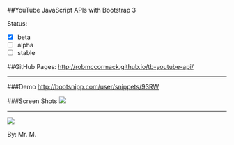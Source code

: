 ##YouTube JavaScript APIs  with Bootstrap 3


Status:
- [x] beta
- [ ] alpha
- [ ] stable

##GitHub Pages:
http://robmccormack.github.io/tb-youtube-api/


---

###Demo
http://bootsnipp.com/user/snippets/93RW


###Screen Shots
![](https://raw.github.com/robmccormack/tb-youtube-api/master/img_docs/screenshot1.png)

---

![](https://raw.github.com/robmccormack/tb-youtube-api/master/img_docs/screen-responsive.png)




By: Mr. M.

